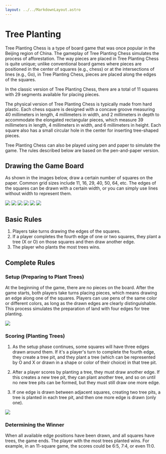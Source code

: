 ```yaml
---
layout: ../../MarkdownLayout.astro
---
```

# Tree Planting
Tree Planting Chess is a type of board game that was once popular in the Beijing region of China. The gameplay of Tree Planting Chess simulates the process of afforestation. The way pieces are placed in Tree Planting Chess is quite unique; unlike conventional board games where pieces are positioned in the center of squares (e.g., chess) or at the intersections of lines (e.g., Go), in Tree Planting Chess, pieces are placed along the edges of the squares.

In the classic version of Tree Planting Chess, there are a total of 11 squares with 29 segments available for placing pieces.

The physical version of Tree Planting Chess is typically made from hard plastic. Each chess square is designed with a concave groove measuring 40 millimeters in length, 4 millimeters in width, and 2 millimeters in depth to accommodate the elongated rectangular pieces, which measure 39 millimeters in length, 4 millimeters in width, and 6 millimeters in height. Each square also has a small circular hole in the center for inserting tree-shaped pieces.

Tree Planting Chess can also be played using pen and paper to simulate the game. The rules described below are based on the pen-and-paper version.

## Drawing the Game Board

 As shown in the images below, draw a certain number of squares on the paper. Common grid sizes include 11, 16, 29, 40, 50, 64, etc. The edges of the squares can be drawn with a certain width, or you can simply use lines without width to represent them.

![](../../assets/images/_20230928_164131screenshot.png)
![](../../assets/images/_20230928_164220screenshot.png)
![](../../assets/images/_20230928_164241screenshot.png)
![](../../assets/images/_20230928_164321screenshot.png)
![](../../assets/images/_20230928_164339screenshot.png)
![](../../assets/images/_20230928_164352screenshot.png)

## Basic Rules

1. Players take turns drawing the edges of the squares.
2. If a player completes the fourth edge of one or two squares, they plant a tree (X or O) on those squares and then draw another edge.
3. The player who plants the most trees wins.

## Complete Rules

### Setup (Preparing to Plant Trees)

At the beginning of the game, there are no pieces on the board. After the game starts, both players take turns placing pieces, which means drawing an edge along one of the squares. Players can use pens of the same color or different colors, as long as the drawn edges are clearly distinguishable. This process simulates the preparation of land with four edges for tree planting.

![](../../assets/images/_20231005_084248screenshot.png)

### Scoring (Planting Trees)

1. As the setup phase continues, some squares will have three edges drawn around them. If it's a player's turn to complete the fourth edge, they create a tree pit, and they plant a tree (which can be represented by O and X or drawn in a shape or color of their choice) in that tree pit.

2. After a player scores by planting a tree, they must draw another edge. If this creates a new tree pit, they can plant another tree, and so on until no new tree pits can be formed, but they must still draw one more edge.

3. If one edge is drawn between adjacent squares, creating two tree pits, a tree is planted in each tree pit, and then one more edge is drawn (only one).

![](../../assets/images/_20231005_084408screenshot.png)

### Determining the Winner

When all available edge positions have been drawn, and all squares have trees, the game ends. The player with the most trees planted wins. For example, in an 11-square game, the scores could be 6:5, 7:4, or even 11:0.